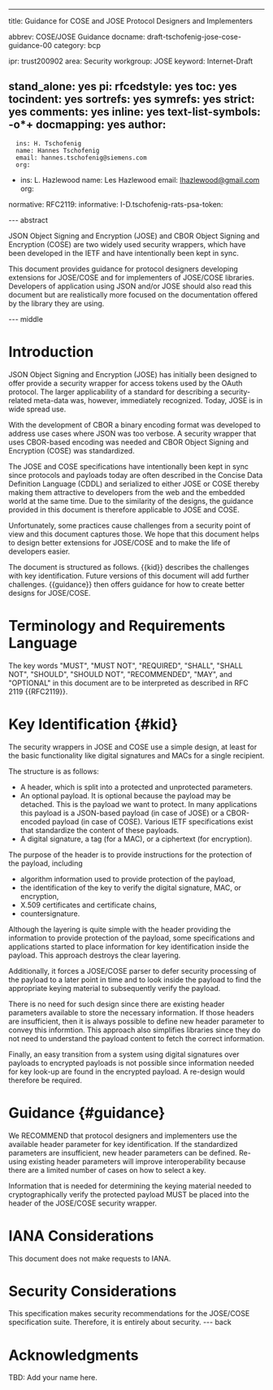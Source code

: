 ---
title: Guidance for COSE and JOSE Protocol Designers and Implementers

abbrev: COSE/JOSE Guidance
docname: draft-tschofenig-jose-cose-guidance-00
category: bcp

ipr: trust200902
area: Security
workgroup: JOSE
keyword: Internet-Draft

stand_alone: yes
pi:
  rfcedstyle: yes
  toc: yes
  tocindent: yes
  sortrefs: yes
  symrefs: yes
  strict: yes
  comments: yes
  inline: yes
  text-list-symbols: -o*+
  docmapping: yes
author:
 -
      ins: H. Tschofenig
      name: Hannes Tschofenig
      email: hannes.tschofenig@siemens.com
      org:

 -
      ins: L. Hazlewood
      name: Les Hazlewood
      email:  lhazlewood@gmail.com
      org:

normative:
  RFC2119:
informative:
  I-D.tschofenig-rats-psa-token:

--- abstract

JSON Object Signing and Encryption (JOSE) and  CBOR Object Signing
and Encryption (COSE) are two widely used security wrappers, which
have been developed in the IETF and have intentionally been kept
in sync.

This document provides guidance for protocol designers developing
extensions for JOSE/COSE and for implementers of JOSE/COSE libraries.
Developers of application using JSON and/or JOSE should also read
this document but are realistically more focused on the documentation
offered by the library they are using.

--- middle

#  Introduction

JSON Object Signing and Encryption (JOSE) has initially been designed
to offer provide a security wrapper for access tokens used by the
OAuth protocol. The larger applicability of a standard for describing
a security-related meta-data was, however, immediately recognized.
Today, JOSE is in wide spread use.

With the development of CBOR a binary encoding format was developed
to address use cases where JSON was too verbose. A security wrapper
that uses CBOR-based encoding was needed and CBOR Object Signing
and Encryption (COSE) was standardized.

The JOSE and COSE specifications have intentionally been kept in
sync since protocols and payloads today are often described in
the Concise Data Definition Language (CDDL) and serialized to
either JOSE or COSE thereby making them attractive to developers
from the web and the embedded world at the same time. Due to the
similarity of the designs, the guidance provided in this document
is therefore applicable to JOSE and COSE.

Unfortunately, some practices cause challenges from a security
point of view and this document captures those. We hope that this
document helps to design better extensions for JOSE/COSE and to
make the life of developers easier.

The document is structured as follows. {{kid}} describes the
challenges with key identification. Future versions of this
document will add further challenges. {{guidance}} then offers
guidance for how to create better designs for JOSE/COSE.

# Terminology and Requirements Language

The key words "MUST", "MUST NOT", "REQUIRED", "SHALL", "SHALL NOT",
"SHOULD", "SHOULD NOT", "RECOMMENDED", "MAY", and "OPTIONAL" in this
document are to be interpreted as described in RFC 2119 {{RFC2119}}.

#  Key Identification {#kid}

The security wrappers in JOSE and COSE use a simple design, at least
for the basic functionality like digital signatures and MACs for a
single recipient.

The structure is as follows:

 - A header, which is split into a protected and unprotected parameters.
 - An optional payload. It is optional because the payload may be detached.
 This is the payload we want to protect. In many applications this
 payload is a JSON-based payload (in case of JOSE) or a CBOR-encoded
 payload (in case of COSE). Various IETF specifications exist that
 standardize the content of these payloads.
 - A digital signature, a tag (for a MAC), or a ciphertext (for encryption).

The purpose of the header is to provide instructions for the protection of
the payload, including

* algorithm information used to provide protection of the payload,
* the identification of the key to verify the digital signature, MAC, or
encryption,
* X.509 certificates and certificate chains,
* countersignature.

Although the layering is quite simple with the header providing the information
to provide protection of the payload, some specifications and applications
started to place information for key identification inside the payload. This
approach destroys the clear layering.

Additionally, it forces a JOSE/COSE parser to defer security processing of the
payload to a later point in time and to look inside the payload to find the
appropriate keying material to subsequently verify the payload.

There is no need for such design since there are existing header parameters
available to store the necessary information. If those headers are insufficient,
then it is always possible to define new header parameter to convey this informtion.
This approach also simplifies libraries since they do not need to understand
the payload content to fetch the correct information.

Finally, an easy transition from a system using digital signatures over
payloads to encrypted payloads is not possible since information needed
for key look-up are found in the encrypted payload. A re-design would
therefore be required.

# Guidance {#guidance}

We RECOMMEND that protocol designers and implementers use the
available header parameter for key identification. If the standardized
parameters are insufficient, new header parameters can be defined.
Re-using existing header parameters will improve interoperability
because there are a limited number of cases on how to select a key.

Information that is needed for determining the keying material needed
to cryptographically verify the protected payload MUST be placed
into the header of the JOSE/COSE security wrapper.

#  IANA Considerations

This document does not make requests to IANA.

#  Security Considerations

This specification makes security recommendations for the
JOSE/COSE specification suite. Therefore, it is entirely
about security.
--- back

# Acknowledgments

TBD: Add your name here.
